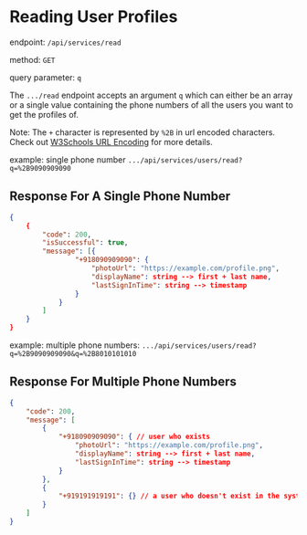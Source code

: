 # Reading User Profiles

endpoint: `/api/services/read`

method: `GET`

query parameter: `q`

The `.../read` endpoint accepts an argument `q` which can either be an array or a single value containing the phone numbers of all the users you want to get the profiles of.

Note: The `+` character is represented by `%2B` in url encoded characters. Check out [W3Schools URL Encoding](https://www.w3schools.com/tags/ref_urlencode.asp) for more details.

example: single phone number `.../api/services/users/read?q=%2B9090909090`

## Response For A Single Phone Number

```json
{
    {
        "code": 200,
        "isSuccessful": true,
        "message": [{
                "+918090909090": {
                    "photoUrl": "https://example.com/profile.png",
                    "displayName": string --> first + last name,
                    "lastSignInTime": string --> timestamp
                }
            }
        ]
    }
}
```

example: multiple phone numbers: `.../api/services/users/read?q=%2B9090909090&q=%2B8010101010`

## Response For Multiple Phone Numbers

```json
{
    "code": 200,
    "message": [
        {
            "+918090909090": { // user who exists
                "photoUrl": "https://example.com/profile.png",
                "displayName": string --> first + last name,
                "lastSignInTime": string --> timestamp
            }
        },
        {
            "+919191919191": {} // a user who doesn't exist in the system
        }
    ]
}
```
